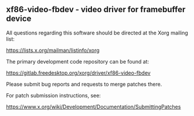 xf86-video-fbdev - video driver for framebuffer device
------------------------------------------------------

All questions regarding this software should be directed at the
Xorg mailing list:

  https://lists.x.org/mailman/listinfo/xorg

The primary development code repository can be found at:

  https://gitlab.freedesktop.org/xorg/driver/xf86-video-fbdev

Please submit bug reports and requests to merge patches there.

For patch submission instructions, see:

  https://www.x.org/wiki/Development/Documentation/SubmittingPatches

